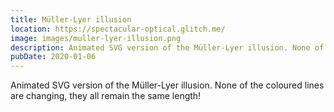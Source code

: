 ```yaml
---
title: Müller-Lyer illusion
location: https://spectacular-optical.glitch.me/
image: images/muller-lyer-illusion.png
description: Animated SVG version of the Müller-Lyer illusion. None of the coloured lines are changing, they all remain the same length!
pubDate: 2020-01-06
---
```

Animated SVG version of the Müller-Lyer illusion. None of the coloured lines are changing, they all remain the same length!